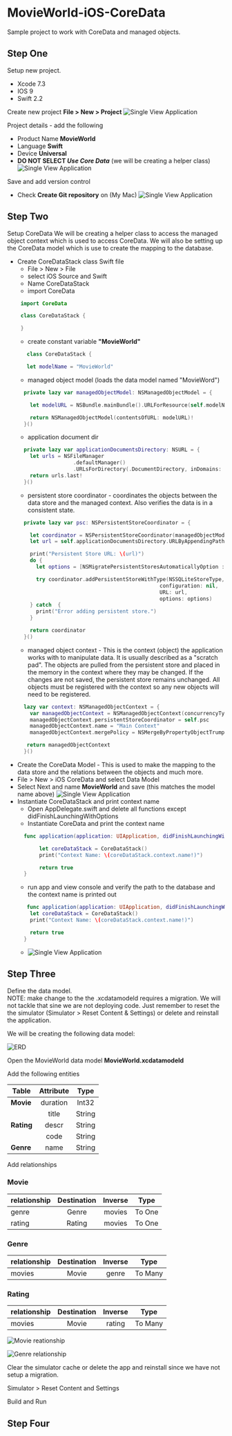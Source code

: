 # MovieWorld-iOS-CoreData

Sample project to work with CoreData and managed objects.

## Step One
Setup new project.
 * Xcode 7.3
 * IOS 9
 * Swift 2.2


 Create new project  **File > New > Project**
 ![Single View Application](https://github.com/tbone21w/MovieWorld-iOS-CoreData/raw/master/resources/singleview_app.png "Single View Application")


 Project details - add the following
  * Product Name **MovieWorld**
  * Language **Swift**
  * Device **Universal**
  *  **DO NOT SELECT _Use Core Data_** (we will be creating a helper class)
 ![Single View Application](https://github.com/tbone21w/MovieWorld-iOS-CoreData/raw/master/resources/project_details.png "Project Details")

 Save and add version control
  * Check **Create Git repository** on (My Mac)
 ![Single View Application](https://github.com/tbone21w/MovieWorld-iOS-CoreData/raw/master/resources/version_control.png "Version Control")

## Step Two
Setup CoreData
We will be creating a helper class to access the managed object context which is used to access CoreData. We will also be setting up the CoreData model which is use to create the mapping to the database.

 * Create CoreDataStack class Swift file
   * File > New > File
   * select iOS Source and Swift
   * Name CoreDataStack
   * import CoreData
   ```swift
    import CoreData

    class CoreDataStack {

    }
   ```
   * create constant variable **"MovieWorld"**
   ```swift
      class CoreDataStack {

      let modelName = "MovieWorld"
   ```
   * managed object model  (loads the data model named "MovieWord")
   ```swift
     private lazy var managedObjectModel: NSManagedObjectModel = {

       let modelURL = NSBundle.mainBundle().URLForResource(self.modelName, withExtension: "momd")!

       return NSManagedObjectModel(contentsOfURL: modelURL)!
     }()
   ```
   * application document dir
   ```swift
     private lazy var applicationDocumentsDirectory: NSURL = {
       let urls = NSFileManager
                     .defaultManager()
                     .URLsForDirectory(.DocumentDirectory, inDomains: .UserDomainMask)
       return urls.last!
     }()
   ```
   * persistent store coordinator - coordinates the objects between the data store and the managed context.  Also verifies the data is in a consistent state.
   ```swift
     private lazy var psc: NSPersistentStoreCoordinator = {

       let coordinator = NSPersistentStoreCoordinator(managedObjectModel: self.managedObjectModel)
       let url = self.applicationDocumentsDirectory.URLByAppendingPathComponent(self.modelName)

       print("Persistent Store URL: \(url)")
       do {
         let options = [NSMigratePersistentStoresAutomaticallyOption : true]

         try coordinator.addPersistentStoreWithType(NSSQLiteStoreType,
                                                 configuration: nil,
                                                 URL: url,
                                                 options: options)
       } catch  {
         print("Error adding persistent store.")
       }

       return coordinator
     }()
   ```
   * managed object context - This is the context (object) the application works with to manipulate data.  It is usually described as a "scratch pad".  The objects are pulled from the persistent store and placed in the memory in the context where they may be changed.  If the changes are not saved, the persistent store remains unchanged. All objects must be registered with the context so any new objects will need to be registered.
   ```swift
     lazy var context: NSManagedObjectContext = {
       var managedObjectContext = NSManagedObjectContext(concurrencyType: .MainQueueConcurrencyType)
       managedObjectContext.persistentStoreCoordinator = self.psc
       managedObjectContext.name = "Main Context"
       managedObjectContext.mergePolicy = NSMergeByPropertyObjectTrumpMergePolicy

      return managedObjectContext
     }()
   ```
 * Create the CoreData Model - This is used to make the mapping to the data store and the relations between the objects and much more.
  * File > New > iOS CoreData and select Data Model
  * Select Next and name **MovieWorld** and save  (this matches the model name above)
   ![Single View Application](https://github.com/tbone21w/MovieWorld-iOS-CoreData/raw/master/resources/new_datamodel.png "New Data Model")
 * Instantiate CoreDataStack and print context name
   * Open AppDelegate.swift and delete all functions except didFinishLaunchingWithOptions
   * Instantiate CoreData and print the context name
   ```swift
     func application(application: UIApplication, didFinishLaunchingWithOptions launchOptions: [NSObject: AnyObject]?) -> Bool {

          let coreDataStack = CoreDataStack()
          print("Context Name: \(coreDataStack.context.name!)")

          return true
     }
   ```
   * run app and view console and verify the path to the database and the context name is printed out
   ```swift
      func application(application: UIApplication, didFinishLaunchingWithOptions launchOptions: [NSObject: AnyObject]?) -> Bool {
       let coreDataStack = CoreDataStack()
       print("Context Name: \(coreDataStack.context.name!)")

       return true
     }
   ```
   * ![Single View Application](https://github.com/tbone21w/MovieWorld-iOS-CoreData/raw/master/resources/console_step_2.png "Console")

## Step Three
Define the data model.  
NOTE: make change to the the .xcdatamodeld requires a migration.  We will not tackle that sine we are not deploying code.  Just remember to reset the the simulator (Simulator > Reset Content & Settings) or delete and reinstall the application.

We will be creating the following data model:

![ERD](https://github.com/tbone21w/MovieWorld-iOS-CoreData/raw/master/resources/erd.png "ERD")

Open the MovieWorld data model **MovieWorld.xcdatamodeld**

Add the following entities

| Table   |      Attribute      |  Type |
|----------|:-------------:|:------:|
| **Movie** |  duration | Int32 |
|       |  title | String |
| **Rating** |  descr | String |
|       |  code | String |
| **Genre** |  name | String |

Add relationships

### Movie

| relationship | Destination | Inverse | Type |
|----------|:-------------:|:------:|:------:|
| genre |  Genre | movies | To One |
| rating |  Rating | movies | To One |

### Genre

| relationship | Destination | Inverse | Type |
|----------|:-------------:|:------:|:------:|
| movies |  Movie | genre | To Many |

### Rating

| relationship | Destination | Inverse | Type |
|----------|:-------------:|:------:|:------:|
| movies |  Movie | rating | To Many |

 ![Movie reationship ](https://github.com/tbone21w/MovieWorld-iOS-CoreData/raw/master/resources/movie_model_step_3.png "Movie relationship")

  ![Genre relationship](https://github.com/tbone21w/MovieWorld-iOS-CoreData/raw/master/resources/genre_model_step_3.png "Genre relationship")
  
  Clear the simulator cache or delete the app and reinstall since we have not setup a migration.
  
  Simulator > Reset Content and Settings
  
  Build and Run
  
  
## Step Four
